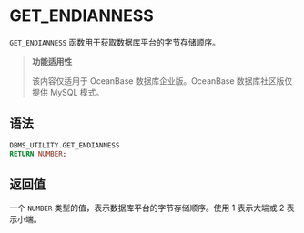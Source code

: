 GET_ENDIANNESS 
===================================

`GET_ENDIANNESS` 函数用于获取数据库平台的字节存储顺序。

>**功能适用性**
>
>该内容仅适用于 OceanBase 数据库企业版。OceanBase 数据库社区版仅提供 MySQL 模式。

语法 
-----------------------

```sql
DBMS_UTILITY.GET_ENDIANNESS
RETURN NUMBER;
```



返回值 
------------------------

一个 `NUMBER` 类型的值，表示数据库平台的字节存储顺序。使用 1 表示大端或 2 表示小端。

